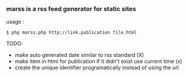 ### marss is a rss feed generator for static sites

usage :  

```
$ php marss.php http://link.publication file.html
```

TODO:
- make auto generated date similar to rss standard (X) 
- make item in html for publication if it didn't exist use current time (x)
- create the unique identifier programatically instead of using the url
